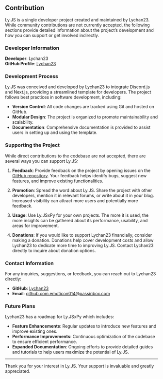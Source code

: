 ## Contribution

Ly.JS is a single developer project created and maintained by Lychan23. While community contributions are not currently accepted, the following sections provide detailed information about the project’s development and how you can support or get involved indirectly.

### Developer Information

**Developer**: Lychan23  
**GitHub Profile**: [Lychan23](https://github.com/Lychan23)

### Development Process

Ly.JS was conceived and developed by Lychan23 to integrate Discord.js and Next.js, providing a streamlined template for developers. The project follows best practices in software development, including:

- **Version Control**: All code changes are tracked using Git and hosted on GitHub.
- **Modular Design**: The project is organized to promote maintainability and scalability.
- **Documentation**: Comprehensive documentation is provided to assist users in setting up and using the template.

### Supporting the Project

While direct contributions to the codebase are not accepted, there are several ways you can support Ly.JS:

1. **Feedback**: Provide feedback on the project by opening issues on the [GitHub repository](https://github.com/Lychan23/Ly.JSxPy/issues). Your feedback helps identify bugs, suggest new features, and improve existing functionalities.

2. **Promotion**: Spread the word about Ly.JS. Share the project with other developers, mention it in relevant forums, or write about it in your blog. Increased visibility can attract more users and potentially more feedback.

3. **Usage**: Use Ly.JSxPy for your own projects. The more it is used, the more insights can be gathered about its performance, usability, and areas for improvement.

4. **Donations**: If you would like to support Lychan23 financially, consider making a donation. Donations help cover development costs and allow Lychan23 to dedicate more time to improving Ly.JS. Contact Lychan23 directly to inquire about donation options.

### Contact Information

For any inquiries, suggestions, or feedback, you can reach out to Lychan23 directly:

- **GitHub**: [Lychan23](https://github.com/Lychan23)
- **Email**: github.com.emoticon014@passinbox.com
### Future Plans

Lychan23 has a roadmap for Ly.JSxPy which includes:

- **Feature Enhancements**: Regular updates to introduce new features and improve existing ones.
- **Performance Improvements**: Continuous optimization of the codebase to ensure efficient performance.
- **Expanded Documentation**: Ongoing efforts to provide detailed guides and tutorials to help users maximize the potential of Ly.JS.

---

Thank you for your interest in Ly.JS. Your support is invaluable and greatly appreciated.

